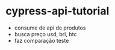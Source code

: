 # cypress-api-tutorial
- consume de api de produtos
- busca preço usd, brl, btc
- faz comparação teste
